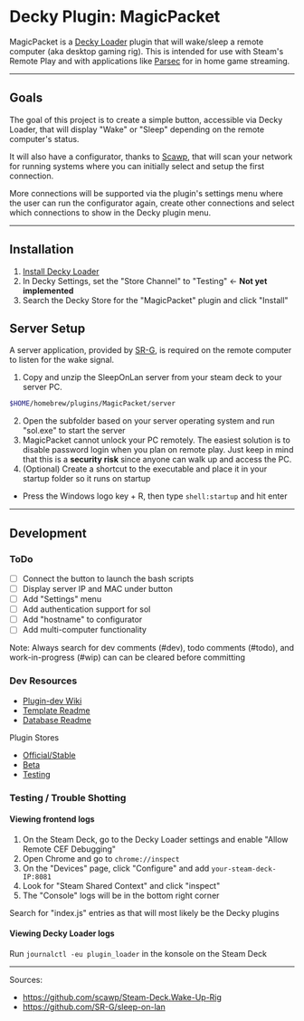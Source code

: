 # Decky Plugin: MagicPacket

MagicPacket is a [Decky Loader](https://github.com/SteamDeckHomebrew/decky-loader) plugin that will wake/sleep a remote computer (aka desktop gaming rig). This is intended for use with Steam's Remote Play and with applications like [Parsec](https://parsec.app/) for in home game streaming.

---

## Goals

The goal of this project is to create a simple button, accessible via Decky Loader, that will display "Wake" or "Sleep" depending on the remote computer's status.

It will also have a configurator, thanks to [Scawp](https://github.com/scawp/Steam-Deck.Wake-Up-Rig), that will scan your network for running systems where you can initially select and setup the first connection.

More connections will be supported via the plugin's settings menu where the user can run the configurator again, create other connections and select which connections to show in the Decky plugin menu.

---

## Installation

1) [Install Decky Loader](https://github.com/SteamDeckHomebrew/decky-loader#installation)
2) In Decky Settings, set the "Store Channel" to "Testing" <- **Not yet implemented**
3) Search the Decky Store for the "MagicPacket" plugin and click "Install"

## Server Setup

A server application, provided by [SR-G](https://github.com/SR-G/sleep-on-lan), is required on the remote computer to listen for the wake signal.

1) Copy and unzip the SleepOnLan server from your steam deck to your server PC.

```sh
$HOME/homebrew/plugins/MagicPacket/server
```

2) Open the subfolder based on your server operating system and run "sol.exe" to start the server
3) MagicPacket cannot unlock your PC remotely. The easiest solution is to disable password login when you plan on remote play. Just keep in mind that this is a **security risk** since anyone can walk up and access the PC.
4) (Optional) Create a shortcut to the executable and place it in your startup folder so it runs on startup

- Press the Windows logo key + R, then type `shell:startup` and hit enter

---

## Development

### ToDo

- [ ] Connect the button to launch the bash scripts
- [ ] Display server IP and MAC under button
- [ ] Add "Settings" menu
- [ ] Add authentication support for sol
- [ ] Add "hostname" to configurator
- [ ] Add multi-computer functionality

Note: Always search for dev comments (#dev), todo comments (#todo), and work-in-progress (#wip) can can be cleared before committing

### Dev Resources

- [Plugin-dev Wiki](https://wiki.deckbrew.xyz/en/plugin-dev/getting-started)
- [Template Readme](https://github.com/SteamDeckHomebrew/decky-plugin-template/blob/main/README.md)
- [Database Readme](https://github.com/SteamDeckHomebrew/decky-plugin-database/blob/main/README.md)

Plugin Stores

- [Official/Stable](https://plugins.deckbrew.xyz/)
- [Beta](https://beta.deckbrew.xyz/)
- [Testing](https://testing.deckbrew.xyz/)

### Testing / Trouble Shotting

#### Viewing frontend logs

1) On the Steam Deck, go to the Decky Loader settings and enable "Allow Remote CEF Debugging"
2) Open Chrome and go to `chrome://inspect`
3) On the "Devices" page, click "Configure" and add `your-steam-deck-IP:8081`
4) Look for "Steam Shared Context" and click "inspect"
5) The "Console" logs will be in the bottom right corner

Search for "index.js" entries as that will most likely be the Decky plugins

#### Viewing Decky Loader logs

Run `journalctl -eu plugin_loader` in the konsole on the Steam Deck

---

Sources:

- https://github.com/scawp/Steam-Deck.Wake-Up-Rig
- https://github.com/SR-G/sleep-on-lan
